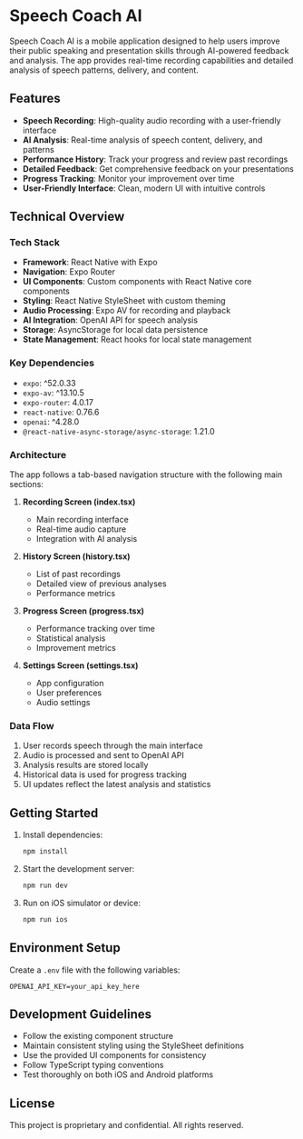 # Speech Coach AI

Speech Coach AI is a mobile application designed to help users improve their public speaking and presentation skills through AI-powered feedback and analysis. The app provides real-time recording capabilities and detailed analysis of speech patterns, delivery, and content.

## Features

- **Speech Recording**: High-quality audio recording with a user-friendly interface
- **AI Analysis**: Real-time analysis of speech content, delivery, and patterns
- **Performance History**: Track your progress and review past recordings
- **Detailed Feedback**: Get comprehensive feedback on your presentations
- **Progress Tracking**: Monitor your improvement over time
- **User-Friendly Interface**: Clean, modern UI with intuitive controls

## Technical Overview

### Tech Stack

- **Framework**: React Native with Expo
- **Navigation**: Expo Router
- **UI Components**: Custom components with React Native core components
- **Styling**: React Native StyleSheet with custom theming
- **Audio Processing**: Expo AV for recording and playback
- **AI Integration**: OpenAI API for speech analysis
- **Storage**: AsyncStorage for local data persistence
- **State Management**: React hooks for local state management

### Key Dependencies

- `expo`: ^52.0.33
- `expo-av`: ^13.10.5
- `expo-router`: 4.0.17
- `react-native`: 0.76.6
- `openai`: ^4.28.0
- `@react-native-async-storage/async-storage`: 1.21.0

### Architecture

The app follows a tab-based navigation structure with the following main sections:

1. **Recording Screen (index.tsx)**

   - Main recording interface
   - Real-time audio capture
   - Integration with AI analysis

2. **History Screen (history.tsx)**

   - List of past recordings
   - Detailed view of previous analyses
   - Performance metrics

3. **Progress Screen (progress.tsx)**

   - Performance tracking over time
   - Statistical analysis
   - Improvement metrics

4. **Settings Screen (settings.tsx)**
   - App configuration
   - User preferences
   - Audio settings

### Data Flow

1. User records speech through the main interface
2. Audio is processed and sent to OpenAI API
3. Analysis results are stored locally
4. Historical data is used for progress tracking
5. UI updates reflect the latest analysis and statistics

## Getting Started

1. Install dependencies:

   ```bash
   npm install
   ```

2. Start the development server:

   ```bash
   npm run dev
   ```

3. Run on iOS simulator or device:
   ```bash
   npm run ios
   ```

## Environment Setup

Create a `.env` file with the following variables:

```
OPENAI_API_KEY=your_api_key_here
```

## Development Guidelines

- Follow the existing component structure
- Maintain consistent styling using the StyleSheet definitions
- Use the provided UI components for consistency
- Follow TypeScript typing conventions
- Test thoroughly on both iOS and Android platforms

## License

This project is proprietary and confidential. All rights reserved.
